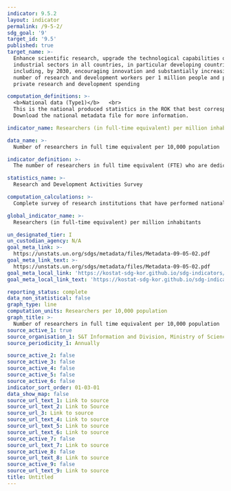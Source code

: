 ```yaml
---
indicator: 9.5.2
layout: indicator
permalink: /9-5-2/
sdg_goal: '9'
target_id: '9.5'
published: true
target_name: >-
  Enhance scientific research, upgrade the technological capabilities of
  industrial sectors in all countries, in particular developing countries,
  including, by 2030, encouraging innovation and substantially increasing the
  number of research and development workers per 1 million people and public and
  private research and development spending

computation_definitions: >-
  <b>National data (Type1)</b>   <br>
  This is the national produced statistics in the ROK that best corresponds to the definition of UN SDGs indicators. <br>
  Download the national metadata file for more information.

indicator_name: Researchers (in full-time equivalent) per million inhabitants

data_name: >-
  Number of researchers in full time equivalent per 10,000 population 

indicator_definition: >-
  The number of researchers in full time equivalent (FTE) who are dedicated to research and development

statistics_name: >-
  Research and Development Activities Survey 

computation_calculations: >-
  Complete survey of research institutions that have performed national research and development activities, where data are collected through post surveys(administrative data collection)

global_indicator_name: >-
  Researchers (in full-time equivalent) per million inhabitants

un_designated_tier: I
un_custodian_agency: N/A
goal_meta_link: >-
  https://unstats.un.org/sdgs/metadata/files/Metadata-09-05-02.pdf   
goal_meta_link_text: >-
  https://unstats.un.org/sdgs/metadata/files/Metadata-09-05-02.pdf   
goal_meta_local_link: 'https://kostat-sdg-kor.github.io/sdg-indicators/public/data/Metadata-09-05-02_ENG.pdf'
goal_meta_local_link_text: 'https://kostat-sdg-kor.github.io/sdg-indicators/public/data/Metadata-09-05-02_ENG.pdf'

reporting_status: complete
data_non_statistical: false
graph_type: line
computation_units: Researchers per 10,000 population
graph_title: >-
  Number of researchers in full time equivalent per 10,000 population 
source_active_1: true
source_organisation_1: S&T Information and Division, Ministry of Science and ICT
source_periodicity_1: Annually 

source_active_2: false
source_active_3: false
source_active_4: false
source_active_5: false
source_active_6: false
indicator_sort_order: 01-03-01
data_show_map: false
source_url_text_1: Link to source
source_url_text_2: Link to Source
source_url_3: Link to source
source_url_text_4: Link to source
source_url_text_5: Link to source
source_url_text_6: Link to source
source_active_7: false
source_url_text_7: Link to source
source_active_8: false
source_url_text_8: Link to source
source_active_9: false
source_url_text_9: Link to source
title: Untitled
---
```


